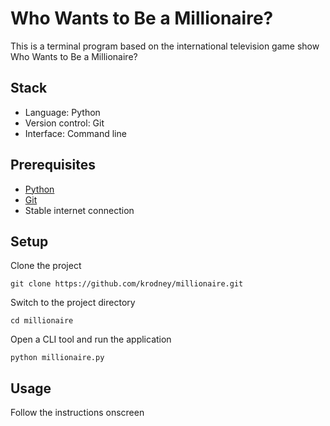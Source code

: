 # Who Wants to Be a Millionaire?

This is a terminal program based on the international television game show Who Wants to Be a Millionaire?

## Stack

- Language: Python
- Version control: Git
- Interface: Command line

## Prerequisites

- [Python](https://www.python.org/downloads)
- [Git](https://git-scm.com/downloads)
- Stable internet connection

## Setup

Clone the project

``
git clone https://github.com/krodney/millionaire.git
``

Switch to the project directory

``
cd millionaire
``

Open a CLI tool and run the application

``
python millionaire.py
``

## Usage

Follow the instructions onscreen
